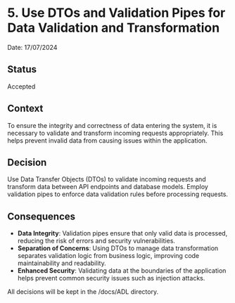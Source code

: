 # 5. Use DTOs and Validation Pipes for Data Validation and Transformation

Date: 17/07/2024

## Status
Accepted

## Context
To ensure the integrity and correctness of data entering the system, it is necessary to validate and transform incoming requests appropriately. This helps prevent invalid data from causing issues within the application.

## Decision
Use Data Transfer Objects (DTOs) to validate incoming requests and transform data between API endpoints and database models. Employ validation pipes to enforce data validation rules before processing requests.

## Consequences
- **Data Integrity**: Validation pipes ensure that only valid data is processed, reducing the risk of errors and security vulnerabilities.
- **Separation of Concerns**: Using DTOs to manage data transformation separates validation logic from business logic, improving code maintainability and readability.
- **Enhanced Security**: Validating data at the boundaries of the application helps prevent common security issues such as injection attacks.

All decisions will be kept in the /docs/ADL directory.